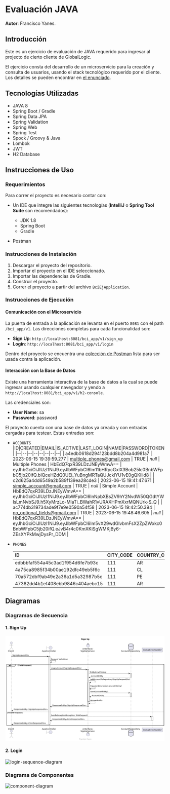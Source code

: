 # Evaluación JAVA

**Autor**: Francisco Yanes.

## Introducción

Este es un ejercicio de evaluación de JAVA requerido para ingresar al projecto de cierto cliente de GlobalLogic.

El ejercicio consta del desarrollo de un microservicio para la creación y consulta de usuarios, usando el stack tecnológico requerido por el cliente. Los detalles se pueden encontrar en [el enunciado](project-presentation/enunciado-ejercicio.pdf).

## Tecnologías Utilizadas

- JAVA 8
- Spring Boot / Gradle
- Spring Data JPA
- Spring Validation
- Spring Web
- Spring Test
- Spock / Groovy & Java
- Lombok
- JWT
- H2 Database

## Instrucciones de Uso

### Requerimientos

Para correr el proyecto es necesario contar con:

- Un IDE que integre las siguientes tecnologías (**IntelliJ** o **Spring Tool Suite** son recomendados):
  - JDK 1.8
  - Spring Boot
  - Gradle

- Postman

### Instrucciones de Instalación

1. Descargar el proyecto del repositorio.
2. Importar el proyecto en el IDE seleccionado.
3. Importar las dependencias de Gradle.
4. Construir el proyecto.
5. Correr el proyecto a partir del archivo `BciEjApplication`.

### Instrucciones de Ejecución

#### Comunicación con el Microservicio

La puerta de entrada a la aplicación se levanta en el puerto `8081` con el path `/bci_app/v1`. Las direcciones completas para cada funcionalidad son:

- **Sign Up**: `http://localhost:8081/bci_app/v1/sign_up`
- **Login**: `http://localhost:8081/bci_app/v1/login`

Dentro del proyecto se encuentra una [colección de Postman](TODO) lista para ser usada contra la aplicación.

#### Interacción con la Base de Datos

Existe una herramienta interactiva de la base de datos a la cual se puede ingresar usando cualquier navegador y yendo a `http://localhost:8081/bci_app/v1/h2-console`.

Las credenciales son:

- **User Name**: sa
- **Password**: password

El proyecto cuenta con una base de datos ya creada y con entradas cargadas para testear. Estas entradas son:

- `ACCOUNTS`
  |ID|CREATED|EMAIL|IS_ACTIVE|LAST_LOGIN|NAME|PASSWORD|TOKEN|
  |--|--|--|--|--|--|--|--|
  | a4edb0618d294123bdd8b204a4d981a7 | 2023-06-15 19:39:59.277 | multiple_phones@gmail.com    | TRUE      | *null*                  | Multiple Phones | HbEdQ7qxR39LDzJNEyWmvA== | eyJhbGciOiJIUzI1NiJ9.eyJlbWFpbCI6Im11bHRpcGxlX3Bob25lc0BnbWFpbC5jb20ifQ.bIQceHZdQ0UEi_YuBngMRTaQUJcklYU1vE0gQKllid8 |
  | c2d625a4dd6549a2b589f139ea28cde3 | 2023-06-15 19:41:47.671 | simple_account@gmail.com     | TRUE      | *null*                  | Simple Account  | HbEdQ7qxR39LDzJNEyWmvA== | eyJhbGciOiJIUzI1NiJ9.eyJlbWFpbCI6InNpbXBsZV9hY2NvdW50QGdtYWlsLmNvbSJ9.h5XyMrzLo-MlaTi_BWahR1vURAXHPmXxrMQNUrk-S_Q |
  | ac774db319734ade9f7e9e0590a54f58 | 2023-06-15 19:42:50.394 | no_optional_fields@gmail.com | TRUE      | 2023-06-15 19:48:46.605 | *null*          | HbEdQ7qxR39LDzJNEyWmvA== | eyJhbGciOiJIUzI1NiJ9.eyJlbWFpbCI6Im5vX29wdGlvbmFsX2ZpZWxkc0BnbWFpbC5jb20ifQ.eJvB4r4c0KmXKiSgWMKjBy6-ZEsXYPkMwjDysPr_DDM |

- `PHONES`

  | ID                               | CITY_CODE | COUNTRY_CODE | NUMBER     | ACCOUNT_ID                       |
  | -------------------------------- | --------- | ------------ | ---------- | -------------------------------- |
  | edbbbfaf554a45c3ad1f954d6fe7b93c | 111       | AR           | 1111111111 | a4edb0618d294123bdd8b204a4d981a7 |
  | 4a75ca8985f34b00ae192dfc49eb5f6c | 111       | CL           | 2222222222 | a4edb0618d294123bdd8b204a4d981a7 |
  | 70a572dbf9ab49e2a36a1d5a32987b5c | 111       | PE           | 3333333333 | a4edb0618d294123bdd8b204a4d981a7 |
  | 47382dd4b1ef408ebb9846c404aebc15 | 111       | AR           | 1111111111 | c2d625a4dd6549a2b589f139ea28cde3 |

## Diagramas

### Diagramas de Secuencia

#### 1. Sign Up

![signup-sequence-diagram](project-presentation/signup-sequence-diagram.png)

#### 2. Login

![login-sequence-diagram](.assets.README/login-sequence-diagram.png)

### Diagrama de Componentes

![component-diagram](.assets.README/component-diagram.png)

